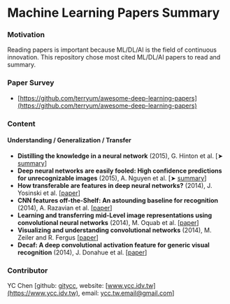 # Machine Learning Papers Summary

### Motivation

Reading papers is important because ML/DL/AI is the field of continuous innovation. This repository chose most cited ML/DL/AI papers to read and summary.

### Paper Survey

* [https://github.com/terryum/awesome-deep-learning-papers](https://github.com/terryum/awesome-deep-learning-papers)

### Content

#### Understanding / Generalization / Transfer

* **Distilling the knowledge in a neural network** \(2015\), G. Hinton et al. \[➤ [s](understanding-generalization-transfer/distilling-the-knowledge-in-a-neural-network.md)[ummary](understanding-generalization-transfer/distilling-the-knowledge-in-a-neural-network.md)\]
* **Deep neural networks are easily fooled: High confidence predictions for unrecognizable images** \(2015\), A. Nguyen et al. \[➤ [summary](understanding-generalization-transfer/deep-neural-networks-are-easily-fooled-high-confidence-predictions-for-unrecognizable-images.md)\]
* **How transferable are features in deep neural networks?** \(2014\), J. Yosinski et al. \[[paper](http://papers.nips.cc/paper/5347-how-transferable-are-features-in-deep-neural-networks.pdf)\]
* **CNN features off-the-Shelf: An astounding baseline for recognition** \(2014\), A. Razavian et al. \[[paper](http://www.cv-foundation.org//openaccess/content_cvpr_workshops_2014/W15/papers/Razavian_CNN_Features_Off-the-Shelf_2014_CVPR_paper.pdf)\]
* **Learning and transferring mid-Level image representations using convolutional neural networks** \(2014\), M. Oquab et al. \[[paper](http://www.cv-foundation.org/openaccess/content_cvpr_2014/papers/Oquab_Learning_and_Transferring_2014_CVPR_paper.pdf)\]
* **Visualizing and understanding convolutional networks** \(2014\), M. Zeiler and R. Fergus \[[paper](http://arxiv.org/pdf/1311.2901)\]
* **Decaf: A deep convolutional activation feature for generic visual recognition** \(2014\), J. Donahue et al. \[[paper](http://arxiv.org/pdf/1310.1531)\]

### Contributor

YC Chen \[github: [gitycc](https://github.com/GitYCC), website: [www.ycc.idv.tw](https://www.ycc.idv.tw), email: [ycc.tw.email@gmail.com](mailto:%20ycc.tw.email@gmail.com)\]

